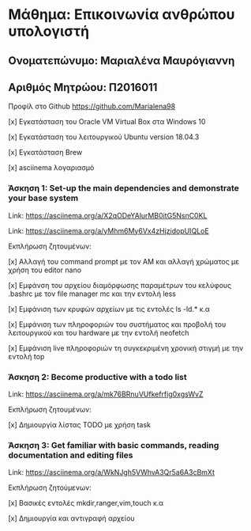 # Μάθημα: Επικοινωνία ανθρώπου υπολογιστή
## Ονοματεπώνυμο: Μαριαλένα Μαυρόγιαννη
## Αριθμός Μητρώου: Π2016011
Προφίλ στο Github
  https://github.com/Marialena98
  
  
 [x] Εγκατάσταση του Oracle VM Virtual Box στα Windows 10

 [x] Εγκατάσταση του λειτουργικού Ubuntu version 18.04.3

 [x] Εγκατάσταση Brew

 [x] asciinema λογαριασμό
  
  ### Άσκηση 1: Set-up the main dependencies and demonstrate your base system	
  
  Link: https://asciinema.org/a/X2qODeYAlurMB0itG5NsnC0KL
  
  Link: https://asciinema.org/a/yMhm6My6Vx4zHjzidopUIQLoE
  
  Εκπλήρωση ζητουμένων:
 
 [x] Αλλαγή του command prompt με τον ΑΜ και αλλαγή χρώματος με χρήση του editor nano

 [x] Εμφάνση του αρχείου διαμόρφωσης παραμέτρων του κελύφους .bashrc με τον file manager mc και την εντολή less

 [x] Εμφάνιση των κρυφών αρχείων με τις εντολές ls -ld.* κ.α

 [x] Εμφάνιση  των πληροφοριών του συστήματος και προβολή του λειτουργικού και του hardware με την εντολή neofetch
 
 [x] Εμφάνιση live πληροφοριών τη συγκεκριμένη χρονική στιγμή με την εντολή top
        
### Άσκηση 2: Become productive with a todo list	

Link: https://asciinema.org/a/mk76BRnuVUfkefrfig0xgsWvZ

Εκπλήρωση ζητουμένων: 

[x] Δημιουργία λίστας TODO με χρήση task

### Άσκηση 3: Get familiar with basic commands, reading documentation and editing files	

Link: https://asciinema.org/a/WkNJgh5VWhvA3Qr5a6A3cBmXt

Εκπλήρωση ζητούμενων:

 [x] Βασικές εντολές mkdir,ranger,vim,touch κ.α

 [x] Δημιουργία και αντιγραφή αρχείου

